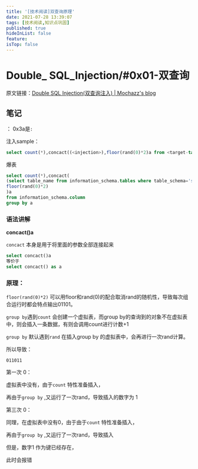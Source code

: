 ```yaml
---
title: '[技术阅读]双查询原理'
date: 2021-07-28 13:39:07
tags: [技术阅读,知识点巩固]
published: true
hideInList: false
feature: 
isTop: false
---
```

# Double_ SQL_Injection/#0x01-双查询

原文链接：[Double SQL Injection(双查询注入) | Mochazz's blog](https://mochazz.github.io/2017/09/23/Double_%20SQL_Injection/#0x01-%E5%8F%8C%E6%9F%A5%E8%AF%A2)

## 笔记

： 0x3a是`:`

注入sample：

```sql
select count(*),concact((<injection>),floor(rand(0)*2)a from <target-table> group by a --+
```

爆表

```sql
select count(*),concact(
(select table_name from information_schema.tables where table_schema='security'),
floor(rand(0)*2)
)a
from information_schema.column 
group by a
```

### 语法讲解

**concact()a**

`concact` 本身是用于将里面的参数全部连接起来

```sql
select concact()a 
等价于
select concact() as a
```

### 原理：

`floor(rand(0)*2)` 可以用floor和rand(0)的配合取消rand的随机性，导致每次组合运行时都会特点输出01101。

`group by`遇到`count` 会创建一个虚拟表，而group by的查询到的对象不在虚拟表中，则会插入一条数据，有则会调用count进行计数+1

`group by` 默认遇到`rand` 在插入group by 的虚拟表中，会再进行一次rand计算。

所以导致：

`011011` 

第一次 0：

虚拟表中没有，由于`count` 特性准备插入，

再由于`group by` ,又运行了一次rand，导致插入的数字为 1

第三次 0：

同理，在虚拟表中没有0，由于由于`count` 特性准备插入，

再由于`group by` ,又运行了一次rand，导致插入

但是，数字1 作为键已经存在，

此时会报错